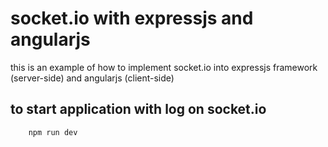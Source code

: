 # socket.io with expressjs and angularjs

this is an example of how to implement socket.io into expressjs framework (server-side) and angularjs (client-side)

## to start application with log on socket.io
```
    npm run dev
```